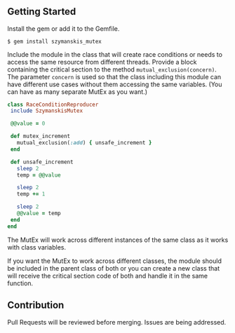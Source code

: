 #
## Getting Started
Install the gem or add it to the Gemfile.
```
$ gem install szymanskis_mutex
```

Include the module in the class that will create race conditions or needs
to access the same resource from different threads.
Provide a block containing the critical section to the method
`mutual_exclusion(concern)`. The parameter `concern` is used so that
the class including this module can have different use cases without them
accessing the same variables. (You can have as many separate MutEx as you want.)

```ruby
class RaceConditionReproducer
 include SzymanskisMutex

 @@value = 0

 def mutex_increment
   mutual_exclusion(:add) { unsafe_increment }
 end

 def unsafe_increment
   sleep 2
   temp = @@value

   sleep 2
   temp += 1

   sleep 2
   @@value = temp
 end
end
```

The MutEx will work across different instances of the same class as
it works with class variables.

If you want the MutEx to work across different classes, the module should be
included in the parent class of both or you can create a new class that will
receive the critical section code of both and handle it in the same function.

## Contribution
Pull Requests will be reviewed before merging. Issues are being addressed.

